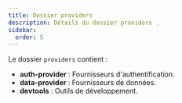 ```yaml
---
title: Dossier providers
description: Détails du dossier providers .
sidebar:
  order: 5
---
```


Le dossier `providers` contient :
- **auth-provider** : Fournisseurs d'authentification.
- **data-provider** : Fournisseurs de données.
- **devtools** : Outils de développement.


